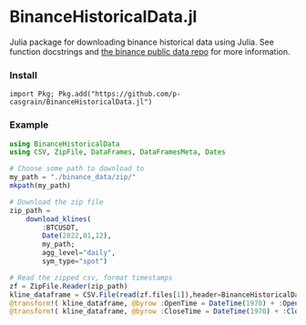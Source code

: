 # BinanceHistoricalData.jl
Julia package for downloading binance historical data using Julia.
See function docstrings and [the binance public data repo](https://github.com/binance/binance-public-data) for more information.

### Install
```import Pkg; Pkg.add("https://github.com/p-casgrain/BinanceHistoricalData.jl")```
### Example
```julia
using BinanceHistoricalData
using CSV, ZipFile, DataFrames, DataFramesMeta, Dates

# Choose some path to download to
my_path = "./binance_data/zip/"
mkpath(my_path)

# Download the zip file
zip_path = 
    download_klines( 
        :BTCUSDT,
        Date(2022,01,12),
        my_path;
        agg_level="daily",
        sym_type="spot")

# Read the zipped csv, format timestamps
zf = ZipFile.Reader(zip_path)
kline_dataframe = CSV.File(read(zf.files[1]),header=BinanceHistoricalData.tbl_colnames_klines) |> DataFrame
@transform!( kline_dataframe, @byrow :OpenTime = DateTime(1970) + :OpenTime*Millisecond(1) )
@transform!( kline_dataframe, @byrow :CloseTime = DateTime(1970) + :CloseTime*Millisecond(1) )

```